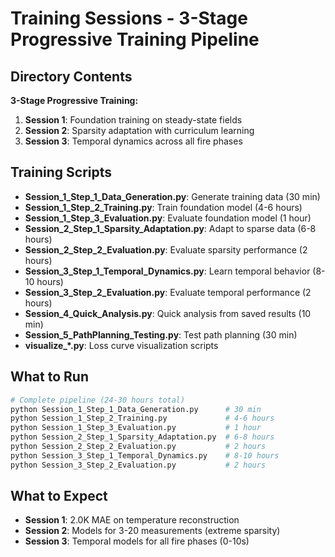 # Training Sessions - 3-Stage Progressive Training Pipeline

## Directory Contents

**3-Stage Progressive Training:**
1. **Session 1**: Foundation training on steady-state fields
2. **Session 2**: Sparsity adaptation with curriculum learning  
3. **Session 3**: Temporal dynamics across all fire phases

## Training Scripts

- **Session_1_Step_1_Data_Generation.py**: Generate training data (30 min)
- **Session_1_Step_2_Training.py**: Train foundation model (4-6 hours)
- **Session_1_Step_3_Evaluation.py**: Evaluate foundation model (1 hour)
- **Session_2_Step_1_Sparsity_Adaptation.py**: Adapt to sparse data (6-8 hours)
- **Session_2_Step_2_Evaluation.py**: Evaluate sparsity performance (2 hours)
- **Session_3_Step_1_Temporal_Dynamics.py**: Learn temporal behavior (8-10 hours)
- **Session_3_Step_2_Evaluation.py**: Evaluate temporal performance (2 hours)
- **Session_4_Quick_Analysis.py**: Quick analysis from saved results (10 min)
- **Session_5_PathPlanning_Testing.py**: Test path planning (30 min)
- **visualize_*.py**: Loss curve visualization scripts

## What to Run

```bash
# Complete pipeline (24-30 hours total)
python Session_1_Step_1_Data_Generation.py      # 30 min
python Session_1_Step_2_Training.py             # 4-6 hours  
python Session_1_Step_3_Evaluation.py           # 1 hour
python Session_2_Step_1_Sparsity_Adaptation.py  # 6-8 hours
python Session_2_Step_2_Evaluation.py           # 2 hours
python Session_3_Step_1_Temporal_Dynamics.py    # 8-10 hours
python Session_3_Step_2_Evaluation.py           # 2 hours
```

## What to Expect

- **Session 1**: 2.0K MAE on temperature reconstruction
- **Session 2**: Models for 3-20 measurements (extreme sparsity)
- **Session 3**: Temporal models for all fire phases (0-10s)
